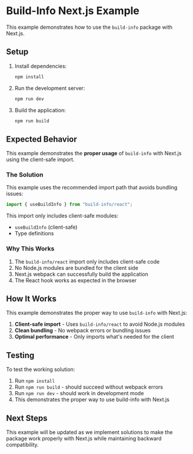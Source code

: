 # Build-Info Next.js Example

This example demonstrates how to use the `build-info` package with Next.js.

## Setup

1. Install dependencies:

   ```bash
   npm install
   ```

2. Run the development server:

   ```bash
   npm run dev
   ```

3. Build the application:
   ```bash
   npm run build
   ```

## Expected Behavior

This example demonstrates the **proper usage** of `build-info` with Next.js using the client-safe import.

### The Solution

This example uses the recommended import path that avoids bundling issues:

```typescript
import { useBuildInfo } from "build-info/react";
```

This import only includes client-safe modules:

- `useBuildInfo` (client-safe)
- Type definitions

### Why This Works

1. The `build-info/react` import only includes client-safe code
2. No Node.js modules are bundled for the client side
3. Next.js webpack can successfully build the application
4. The React hook works as expected in the browser

## How It Works

This example demonstrates the proper way to use `build-info` with Next.js:

1. **Client-safe import** - Uses `build-info/react` to avoid Node.js modules
2. **Clean bundling** - No webpack errors or bundling issues
3. **Optimal performance** - Only imports what's needed for the client

## Testing

To test the working solution:

1. Run `npm install`
2. Run `npm run build` - should succeed without webpack errors
3. Run `npm run dev` - should work in development mode
4. This demonstrates the proper way to use build-info with Next.js

## Next Steps

This example will be updated as we implement solutions to make the package work properly with Next.js while maintaining backward compatibility.
